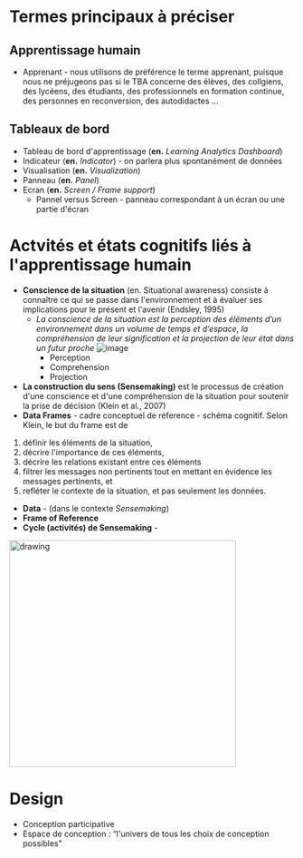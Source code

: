# Termes principaux à préciser

## Apprentissage humain
* Apprenant - nous utilisons de préférence le terme apprenant, puisque nous ne préjugeons pas si le TBA concerne des élèves, des collgiens, des lycéens, des étudiants, des professionnels en formation continue, des personnes en reconversion, des autodidactes ...

## Tableaux de bord
* Tableau de bord d'apprentissage (**en.** *Learning Analytics Dashboard*)
* Indicateur (**en.** *Indicator*) - on parlera plus spontanément de données
* Visualisation (**en.** *Visualization*)
* Panneau (**en.** *Panel*)
* Ecran (**en.** *Screen / Frame support*) 
   * Pannel versus Screen - panneau correspondant à un écran ou une partie d'écran

# Actvités et états cognitifs liés à l'apprentissage humain
* **Conscience de la situation** (en. Situational awareness) consiste à connaître ce qui se passe dans l'environnement et à évaluer ses implications pour le présent et l'avenir (Endsley, 1995)
  * *La conscience de la situation est la perception des éléments d’un environnement dans un volume de temps et d’espace, la compréhension de leur signification et la projection de leur état dans un futur proche*
  ![image](https://user-images.githubusercontent.com/1502610/128497229-2bfa595d-1683-495d-a7af-02aee1268959.png)
    * Perception
    * Comprehension
    * Projection
* **La construction du sens (Sensemaking)** est le processus de création d'une conscience et d'une compréhension de la situation pour soutenir la prise de décision (Klein et al., 2007)
* **Data Frames** - cadre conceptuel de réference - schéma cognitif. Selon Klein, le but du frame est de 
1. définir les éléments de la situation, 
2. décrire l'importance de ces éléments, 
3. décrire les relations existant entre ces éléments
4. filtrer les messages non pertinents tout en mettant en évidence les messages pertinents, et 
5. refléter le contexte de la situation, et pas seulement les données. 
* **Data** - (dans le contexte *Sensemaking*) 
* **Frame of Reference** 
* **Cycle (activités) de Sensemaking** - 
<img src="https://user-images.githubusercontent.com/1502610/128508670-99884909-5eee-40b5-b930-569b5a22413f.png" alt="drawing" width="400"/>



# Design
* Conception participative
* Espace de conception : “l'univers de tous les choix de conception possibles”

